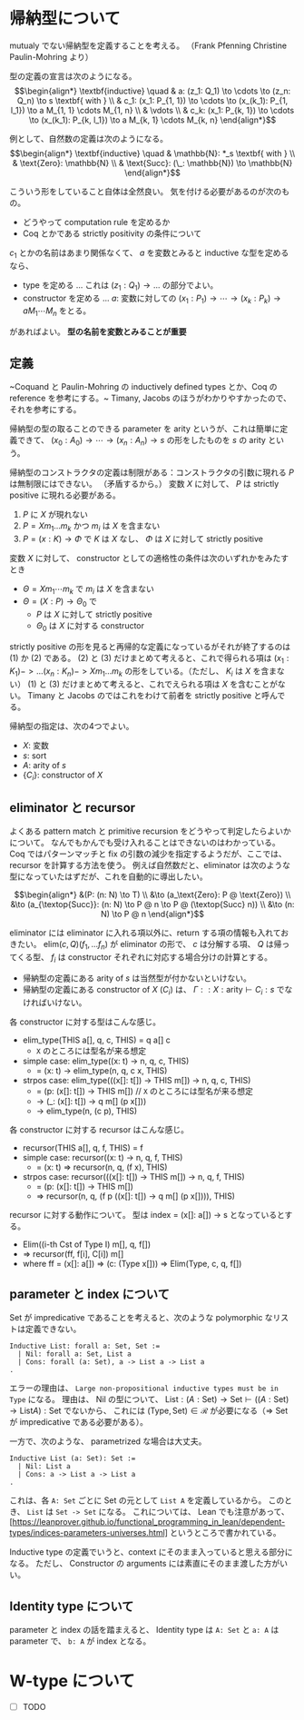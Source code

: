 # 帰納型について
mutualy でない帰納型を定義することを考える。
（Frank Pfenning Christine Paulin-Mohring より）

型の定義の宣言は次のようになる。
$$\begin{align*}
\textbf{inductive} \quad & a: (z_1: Q_1) \to \cdots \to (z_n: Q_n) \to s \textbf{ with } \\
& c_1: (x_1: P_{1, 1}) \to \cdots \to (x_(k_1): P_{1, l_1}) \to a M_{1, 1} \cdots M_{1, n} \\
& \vdots \\
& c_k: (x_1: P_{k, 1}) \to \cdots \to (x_(k_1): P_{k, l_1}) \to a M_{k, 1} \cdots M_{k, n}
\end{align*}$$

例として、自然数の定義は次のようになる。
$$\begin{align*}
\textbf{inductive} \quad & \mathbb{N}: *_s \textbf{ with } \\
& \text{Zero}: \mathbb{N} \\
& \text{Succ}: (\_: \mathbb{N}) \to \mathbb{N} 
\end{align*}$$

こういう形をしていること自体は全然良い。
気を付ける必要があるのが次のもの。
- どうやって computation rule を定めるか
- Coq とかである strictly positivity の条件について

$c_1$ とかの名前はあまり関係なくて、 $a$ を変数とみると inductive な型を定めるなら、
- type を定める ... これは $(z_1: Q_1) \to ...$ の部分でよい。
- constructor を定める ... $a$: 変数に対しての $(x_1: P_1) \to \cdots \to (x_k: P_k) \to a M_1 \cdots M_n$ をとる。

があればよい。
**型の名前を変数とみることが重要**

## 定義
~Coquand と Paulin-Mohring の inductively defined types とか、Coq の reference を参考にする。~
Timany, Jacobs のほうがわかりやすかったので、それを参考にする。

帰納型の型の取ることのできる parameter を arity というが、これは簡単に定義できて、 $(x_0: A_0) \to \cdots \to (x_n: A_n) \to s$ の形をしたものを $s$ の arity という。

帰納型のコンストラクタの定義は制限がある：コンストラクタの引数に現れる $P$ は無制限にはできない。
（矛盾するから。）
変数 $X$ に対して、 $P$ は strictly positive に現れる必要がある。

1. $P$ に $X$ が現れない
2. $P = X m_1 ... m_k$ かつ $m_i$ は $X$ を含まない
3. $P = (x: K) \to \Phi$ で $K$ は $X$ なし、 $\Phi$ は $X$ に対して strictly positive

変数 $X$ に対して、 constructor としての適格性の条件は次のいずれかをみたすとき
- $\Theta = X m_1 \cdots m_k$ で $m_i$ は $X$ を含まない
- $\Theta = (X: P) \to \Theta_0$ で
  - $P$ は $X$ に対して strictly positive
  - $\Theta_0$ は $X$ に対する constructor

strictly positive の形を見ると再帰的な定義になっているがそれが終了するのは (1) か (2) である。
(2) と (3) だけまとめて考えると、これで得られる項は $(x_1: K_1) -> ... (x_n: K_n) -> X m_1 ... m_k$ の形をしている。（ただし、 $K_i$ は $X$ を含まない）
(1) と (3) だけまとめて考えると、これでえられる項は $X$ を含むことがない。
Timany と Jacobs のではこれをわけて前者を strictly positive と呼んでる。

帰納型の指定は、次の4つでよい。
- $X$: 変数
- $s$: sort
- $A$: arity of $s$ 
- $\{C_i\}$: constructor of $X$

## eliminator と recursor
よくある pattern match と primitive recursion をどうやって判定したらよいかについて。
なんでもかんでも受け入れることはできないのはわかっている。
Coq ではパターンマッチと fix の引数の減少を指定するようだが、ここでは、 recursor を計算する方法を使う。
例えば自然数だと、eliminator は次のような型になっていたはずだが、これを自動的に導出したい。

$$\begin{align*}
&(P: (n: N) \to T) \\
&\to (a_\text{Zero}: P @ \text{Zero}) \\
&\to (a_{\textop{Succ}}: (n: N) \to P @ n \to P @ (\textop{Succ} n)) \\
&\to (n: N) \to P @ n
\end{align*}$$

eliminator には eliminator に入れる項以外に、return する項の情報も入れておきたい。
$\text{elim}(c, Q)(f_1, ... f_n)$ が eliminator の形で、 $c$ は分解する項、 $Q$ は帰ってくる型、 $f_i$ は constructor それぞれに対応する場合分けの計算とする。

- 帰納型の定義にある arity of $s$ は当然型が付かないといけない。
- 帰納型の定義にある constructor of $X$ ($C_i$) は、 $\Gamma :: X: \text{arity} \vdash C_i: s$ でなければいけない。

各 constructor に対する型はこんな感じ。
- elim_type(THIS a[], q, c, THIS) = q a[] c
  - `X` のところには型名が来る想定
- simple case: elim_type((x: t) -> n, q, c, THIS)
  - = (x: t) -> elim_type(n, q, c x, THIS)
- strpos case: elim_type(((x[]: t[]) -> THIS m[]) -> n, q, c, THIS)
  - = (p: (x[]: t[]) -> THIS m[]) // `X` のところには型名が来る想定
  - -> (_: (x[]: t[]) -> q m[] (p x[]))
  - -> elim_type(n, (c p), THIS)

各 constructor に対する recursor はこんな感じ。
- recursor(THIS a[], q, f, THIS) = f
- simple case: recursor((x: t) -> n, q, f, THIS)
  - = (x: t) => recursor(n, q, (f x), THIS)
- strpos case: recursor(((x[]: t[]) -> THIS m[]) -> n, q, f, THIS)
  - = (p: (x[]: t[]) -> THIS m[])
  - => recursor(n, q, (f p ((x[]: t[]) -> q m[] (p x[]))), THIS)

recursor に対する動作について。
型は index = (x[]: a[]) -> s となっているとする。
- Elim((i-th Cst of Type I) m[], q, f[])
- => recursor(ff, f[i], C[i]) m[]
- where ff = (x[]: a[]) => (c: (Type x[])) => Elim(Type, c, q, f[])

## parameter と index について

Set が impredicative であることを考えると、次のような polymorphic なリストは定義できない。
```Coq
Inductive List: forall a: Set, Set :=
  | Nil: forall a: Set, List a
  | Cons: forall (a: Set), a -> List a -> List a
.
```
エラーの理由は、 `Large non-propositional inductive types must be in Type` になる。
理由は、 Nil の型について、 $\text{List}: (A: \text{Set}) \to \text{Set} \vdash ((A: \text{Set}) \to \text{List} A): \text{Set}$ でないから、
これには $(\text{Type}, \text{Set}) \in \mathcal{R}$ が必要になる（$\Rightarrow$ Set が impredicative である必要がある）。

一方で、次のような、 parametrized な場合は大丈夫。
```Coq
Inductive List (a: Set): Set :=
  | Nil: List a
  | Cons: a -> List a -> List a
.
```

これは、各 `A: Set` ごとに Set の元として `List A` を定義しているから。
このとき、 `List` は `Set -> Set` になる。
これについては、 Lean でも注意があって、
[https://leanprover.github.io/functional_programming_in_lean/dependent-types/indices-parameters-universes.html] というところで書かれている。

Inductive type の定義でいうと、context にそのまま入っていると思える部分になる。
ただし、 Constructor の arguments には素直にそのまま渡した方がいい。

## Identity type について
parameter と index の話を踏まえると、 Identity type は `A: Set` と `a: A` は parameter で、 `b: A` が index となる。

# W-type について
- [ ] TODO
